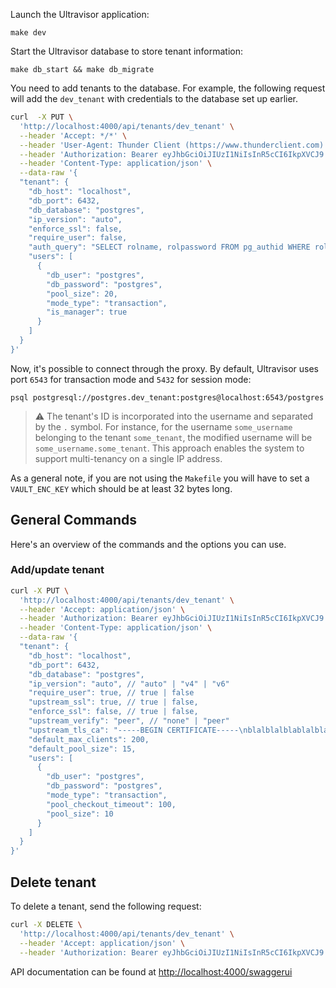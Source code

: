 <!--
SPDX-FileCopyrightText: 2025 Supabase <support@supabase.io>
SPDX-FileCopyrightText: 2025 Łukasz Niemier <~@hauleth.dev>

SPDX-License-Identifier: Apache-2.0
SPDX-License-Identifier: EUPL-1.2
-->

Launch the Ultravisor application:

```
make dev
```

Start the Ultravisor database to store tenant information:

```
make db_start && make db_migrate
```

You need to add tenants to the database. For example, the following request will
add the `dev_tenant` with credentials to the database set up earlier.

```bash
curl  -X PUT \
  'http://localhost:4000/api/tenants/dev_tenant' \
  --header 'Accept: */*' \
  --header 'User-Agent: Thunder Client (https://www.thunderclient.com)' \
  --header 'Authorization: Bearer eyJhbGciOiJIUzI1NiIsInR5cCI6IkpXVCJ9.eyJpc3MiOiJzdXBhYmFzZSIsInJvbGUiOiJhbm9uIiwiaWF0IjoxNjQ1MTkyODI0LCJleHAiOjE5NjA3Njg4MjR9.M9jrxyvPLkUxWgOYSf5dNdJ8v_eRrq810ShFRT8N-6M' \
  --header 'Content-Type: application/json' \
  --data-raw '{
  "tenant": {
    "db_host": "localhost",
    "db_port": 6432,
    "db_database": "postgres",
    "ip_version": "auto",
    "enforce_ssl": false,
    "require_user": false,
    "auth_query": "SELECT rolname, rolpassword FROM pg_authid WHERE rolname=$1;",
    "users": [
      {
        "db_user": "postgres",
        "db_password": "postgres",
        "pool_size": 20,
        "mode_type": "transaction",
        "is_manager": true
      }
    ]
  }
}'
```

Now, it's possible to connect through the proxy. By default, Ultravisor uses port
`6543` for transaction mode and `5432` for session mode:

```
psql postgresql://postgres.dev_tenant:postgres@localhost:6543/postgres
```

> :warning: The tenant's ID is incorporated into the username and separated by
> the `.` symbol. For instance, for the username `some_username` belonging to
> the tenant `some_tenant`, the modified username will be
> `some_username.some_tenant`. This approach enables the system to support
> multi-tenancy on a single IP address.

As a general note, if you are not using the `Makefile` you will have to set a
`VAULT_ENC_KEY` which should be at least 32 bytes long.

## General Commands

Here's an overview of the commands and the options you can use.

### Add/update tenant

```bash
curl -X PUT \
  'http://localhost:4000/api/tenants/dev_tenant' \
  --header 'Accept: application/json' \
  --header 'Authorization: Bearer eyJhbGciOiJIUzI1NiIsInR5cCI6IkpXVCJ9.eyJpc3MiOiJzdXBhYmFzZSIsInJvbGUiOiJhbm9uIiwiaWF0IjoxNjQ1MTkyODI0LCJleHAiOjE5NjA3Njg4MjR9.M9jrxyvPLkUxWgOYSf5dNdJ8v_eRrq810ShFRT8N-6M' \
  --header 'Content-Type: application/json' \
  --data-raw '{
  "tenant": {
    "db_host": "localhost",
    "db_port": 6432,
    "db_database": "postgres",
    "ip_version": "auto", // "auto" | "v4" | "v6"
    "require_user": true, // true | false
    "upstream_ssl": true, // true | false,
    "enforce_ssl": false, // true | false,
    "upstream_verify": "peer", // "none" | "peer"
    "upstream_tls_ca": "-----BEGIN CERTIFICATE-----\nblalblalblablalblalblaba\n-----END CERTIFICATE-----\n", // "",
    "default_max_clients": 200,
    "default_pool_size": 15,
    "users": [
      {
        "db_user": "postgres",
        "db_password": "postgres",
        "mode_type": "transaction",
        "pool_checkout_timeout": 100,
        "pool_size": 10
      }
    ]
  }
}'
```

## Delete tenant

To delete a tenant, send the following request:

```bash
curl -X DELETE \
  'http://localhost:4000/api/tenants/dev_tenant' \
  --header 'Accept: application/json' \
  --header 'Authorization: Bearer eyJhbGciOiJIUzI1NiIsInR5cCI6IkpXVCJ9.eyJpc3MiOiJzdXBhYmFzZSIsInJvbGUiOiJhbm9uIiwiaWF0IjoxNjQ1MTkyODI0LCJleHAiOjE5NjA3Njg4MjR9.M9jrxyvPLkUxWgOYSf5dNdJ8v_eRrq810ShFRT8N-6M'
```

API documentation can be found at [http://localhost:4000/swaggerui](http://localhost:4000/swaggerui)
